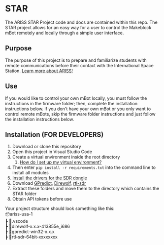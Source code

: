 # STAR
The ARISS STAR Project code and docs are contained within this repo.
The STAR project allows for an easy way for a user to control the Makeblock mBot remotely and locally through a simple user interface.

## Purpose ##
The purpose of this project is to prepare and familiarize students with remote communications before their contact with the International Space Station. 
[Learn more about ARISS!](https://www.ariss.org/)

## Use ##
If you would like to control your own mBot locally, you must follow the instructions in the firmware folder; then, complete the installation instructions below.
If you don't have your own mBot or you only want to control remote mBots, skip the firmware folder instructions and just follow the installation instructions below.

## Installation (FOR DEVELOPERS) ##
1. Download or clone this repository
2. Open this project in Visual Studio Code
3. Create a virtual environment inside the root directory
    1. [How do I set up my virtual environment?](https://gist.github.com/MichaelCurrin/3a4d14ba1763b4d6a1884f56a01412b7)
5. Then enter `pip install -r requirements.txt` into the command line to install all modules
6. [Install the drivers for the SDR dongle](https://www.rtl-sdr.com/rtl-sdr-quick-start-guide/)
7. Download [GPredict](https://github.com/csete/gpredict), [Direwolf](https://github.com/wb2osz/direwolf), [rtl-sdr](https://ftp.osmocom.org/binaries/windows/rtl-sdr/)
8. Extract these folders and move them to the directory which contains the STAR folder 
9. Obtain API tokens before use

Your project structure should look something like this:\
📦ariss-usa-1\
 ┣ 📂.vscode\
 ┣ 📂direwolf-x.x.x-413855e_i686\
 ┣ 📂gpredict-win32-x.x.x\
 ┣ 📂rtl-sdr-64bit-xxxxxxxx

